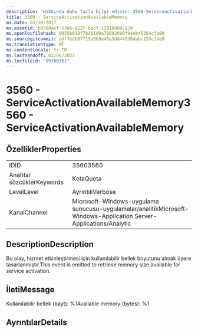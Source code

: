 ```yaml
---
description: 'Hakkında daha fazla bilgi edinin: 3560-Serviceactivationkullanılabilirliği Blememory'
title: 3560 - ServiceActivationAvailableMemory
ms.date: 03/30/2017
ms.assetid: b9360acf-53e6-422f-bacf-12918088c824
ms.openlocfilehash: 0055b818f78261d9a70692600f94eb45364cfa00
ms.sourcegitcommit: ddf7edb67715a5b9a45e3dd44536dabc153c1de0
ms.translationtype: MT
ms.contentlocale: tr-TR
ms.lasthandoff: 02/06/2021
ms.locfileid: "99760361"
---
```

# <a name="3560---serviceactivationavailablememory"></a><span data-ttu-id="110ed-103">3560 - ServiceActivationAvailableMemory</span><span class="sxs-lookup"><span data-stu-id="110ed-103">3560 - ServiceActivationAvailableMemory</span></span>

## <a name="properties"></a><span data-ttu-id="110ed-104">Özellikler</span><span class="sxs-lookup"><span data-stu-id="110ed-104">Properties</span></span>  
  
|||  
|-|-|  
|<span data-ttu-id="110ed-105">ID</span><span class="sxs-lookup"><span data-stu-id="110ed-105">ID</span></span>|<span data-ttu-id="110ed-106">3560</span><span class="sxs-lookup"><span data-stu-id="110ed-106">3560</span></span>|  
|<span data-ttu-id="110ed-107">Anahtar sözcükler</span><span class="sxs-lookup"><span data-stu-id="110ed-107">Keywords</span></span>|<span data-ttu-id="110ed-108">Kota</span><span class="sxs-lookup"><span data-stu-id="110ed-108">Quota</span></span>|  
|<span data-ttu-id="110ed-109">Level</span><span class="sxs-lookup"><span data-stu-id="110ed-109">Level</span></span>|<span data-ttu-id="110ed-110">Ayrıntılı</span><span class="sxs-lookup"><span data-stu-id="110ed-110">Verbose</span></span>|  
|<span data-ttu-id="110ed-111">Kanal</span><span class="sxs-lookup"><span data-stu-id="110ed-111">Channel</span></span>|<span data-ttu-id="110ed-112">Microsoft-Windows-uygulama sunucusu-uygulamalar/analitik</span><span class="sxs-lookup"><span data-stu-id="110ed-112">Microsoft-Windows-Application Server-Applications/Analytic</span></span>|  
  
## <a name="description"></a><span data-ttu-id="110ed-113">Description</span><span class="sxs-lookup"><span data-stu-id="110ed-113">Description</span></span>  

 <span data-ttu-id="110ed-114">Bu olay, hizmet etkinleştirmesi için kullanılabilir bellek boyutunu almak üzere tasarlanmıştır.</span><span class="sxs-lookup"><span data-stu-id="110ed-114">This event is emitted to retrieve memory size available for service activation.</span></span>  
  
## <a name="message"></a><span data-ttu-id="110ed-115">İleti</span><span class="sxs-lookup"><span data-stu-id="110ed-115">Message</span></span>  

 <span data-ttu-id="110ed-116">Kullanılabilir bellek (bayt): %1</span><span class="sxs-lookup"><span data-stu-id="110ed-116">Available memory (bytes): %1</span></span>  
  
## <a name="details"></a><span data-ttu-id="110ed-117">Ayrıntılar</span><span class="sxs-lookup"><span data-stu-id="110ed-117">Details</span></span>
